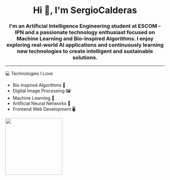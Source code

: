 <h1 align="center">Hi 👋, I'm SergioCalderas</h1>

<h3 align="center">I'm an Artificial Intelligence Engineering student at ESCOM - IPN and a passionate technology enthusiast focused on Machine Learning and Bio-Inspired Algorithms. I enjoy exploring real-world AI applications and continuously learning new technologies to create intelligent and sustainable solutions. </h3>

---

:computer: Technologies I Love
* Bio Inspired Algorithms 🐝
* Digital Image Processing 🖼️
* Machine Learning 🤖
* Artificial Neural Networks 🧠
* Frontend Web Development 🖥️

<img height="180em" src="https://github-readme-stats-eight-theta.vercel.app/api/top-langs/?username=SergioCalderas&layout=compact&langs_count=8&theme=algolia"/>
